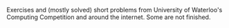 Exercises and (mostly solved) short problems from University of Waterloo's Computing Competition and around the internet. Some are not finished.
